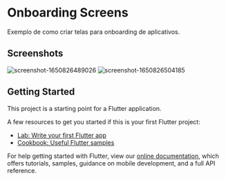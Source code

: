 # Onboarding Screens

Exemplo de como criar telas para onboarding de aplicativos.

## Screenshots
![screenshot-1650826489026](https://user-images.githubusercontent.com/11803107/164992190-0cead1d7-b1ff-4df6-9974-d010f91f0979.png)
![screenshot-1650826504185](https://user-images.githubusercontent.com/11803107/164992199-070f1cc0-886f-49a5-bc6e-14fab76d0996.png)


## Getting Started

This project is a starting point for a Flutter application.

A few resources to get you started if this is your first Flutter project:

- [Lab: Write your first Flutter app](https://flutter.dev/docs/get-started/codelab)
- [Cookbook: Useful Flutter samples](https://flutter.dev/docs/cookbook)

For help getting started with Flutter, view our
[online documentation](https://flutter.dev/docs), which offers tutorials,
samples, guidance on mobile development, and a full API reference.
